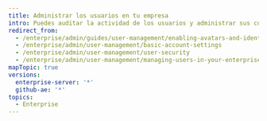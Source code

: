 ```yaml
---
title: Administrar los usuarios en tu empresa
intro: Puedes auditar la actividad de los usuarios y administrar sus configuraciones de usuario.
redirect_from:
  - /enterprise/admin/guides/user-management/enabling-avatars-and-identicons/
  - /enterprise/admin/user-management/basic-account-settings
  - /enterprise/admin/user-management/user-security
  - /enterprise/admin/user-management/managing-users-in-your-enterprise
mapTopic: true
versions:
  enterprise-server: '*'
  github-ae: '*'
topics:
  - Enterprise
---
```


